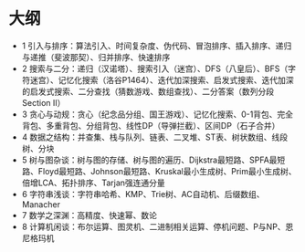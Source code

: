 # 大纲

+ 1 引入与排序：算法引入、时间复杂度、伪代码、冒泡排序、插入排序、递归与递推（斐波那契）、归并排序、快速排序
+ 2 搜索与二分：递归（汉诺塔）、搜索引入（迷宫）、DFS（八皇后）、BFS（字符迷宫）、记忆化搜索（洛谷P1464）、迭代加深搜索、启发式搜索、迭代加深的启发式搜索、二分查找（猜数游戏、数组查找）、二分答案（数列分段 Section II）
+ 3 贪心与动规：贪心（纪念品分组、国王游戏）、记忆化搜索、0-1背包、完全背包、多重背包、分组背包、线性DP（导弹拦截）、区间DP（石子合并）
+ 4 数据之结构：并查集、栈与队列、链表、二叉堆、ST表、树状数组、线段树、分块
+ 5 树与图杂谈：树与图的存储、树与图的遍历、Dijkstra最短路、SPFA最短路、Floyd最短路、Johnson最短路、Kruskal最小生成树、Prim最小生成树、倍增LCA、拓扑排序、Tarjan强连通分量
+ 6 字符串浅谈：字符串哈希、KMP、Trie树、AC自动机、后缀数组、Manacher
+ 7 数学之深渊：高精度、快速幂、数论
+ 8 计算机闲谈：布尔运算、图灵机、二进制相关运算、停机问题、P与NP、恩尼格玛机
